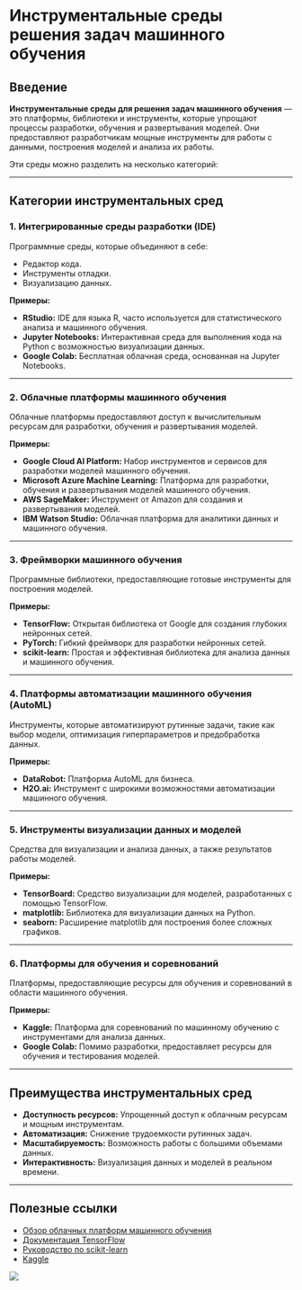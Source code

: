 # Инструментальные среды решения задач машинного обучения

## Введение
**Инструментальные среды для решения задач машинного обучения** — это платформы, библиотеки и инструменты, которые упрощают процессы разработки, обучения и развертывания моделей. Они предоставляют разработчикам мощные инструменты для работы с данными, построения моделей и анализа их работы.

Эти среды можно разделить на несколько категорий:

---

## Категории инструментальных сред

### 1. Интегрированные среды разработки (IDE)
Программные среды, которые объединяют в себе:
- Редактор кода.
- Инструменты отладки.
- Визуализацию данных.

**Примеры:**
- **RStudio:** IDE для языка R, часто используется для статистического анализа и машинного обучения.
- **Jupyter Notebooks:** Интерактивная среда для выполнения кода на Python с возможностью визуализации данных.
- **Google Colab:** Бесплатная облачная среда, основанная на Jupyter Notebooks.

---

### 2. Облачные платформы машинного обучения
Облачные платформы предоставляют доступ к вычислительным ресурсам для разработки, обучения и развертывания моделей.

**Примеры:**
- **Google Cloud AI Platform:** Набор инструментов и сервисов для разработки моделей машинного обучения.
- **Microsoft Azure Machine Learning:** Платформа для разработки, обучения и развертывания моделей машинного обучения.
- **AWS SageMaker:** Инструмент от Amazon для создания и развертывания моделей.
- **IBM Watson Studio:** Облачная платформа для аналитики данных и машинного обучения.

---

### 3. Фреймворки машинного обучения
Программные библиотеки, предоставляющие готовые инструменты для построения моделей.

**Примеры:**
- **TensorFlow:** Открытая библиотека от Google для создания глубоких нейронных сетей.
- **PyTorch:** Гибкий фреймворк для разработки нейронных сетей.
- **scikit-learn:** Простая и эффективная библиотека для анализа данных и машинного обучения.

---

### 4. Платформы автоматизации машинного обучения (AutoML)
Инструменты, которые автоматизируют рутинные задачи, такие как выбор модели, оптимизация гиперпараметров и предобработка данных.

**Примеры:**
- **DataRobot:** Платформа AutoML для бизнеса.
- **H2O.ai:** Инструмент с широкими возможностями автоматизации машинного обучения.

---

### 5. Инструменты визуализации данных и моделей
Средства для визуализации и анализа данных, а также результатов работы моделей.

**Примеры:**
- **TensorBoard:** Средство визуализации для моделей, разработанных с помощью TensorFlow.
- **matplotlib:** Библиотека для визуализации данных на Python.
- **seaborn:** Расширение matplotlib для построения более сложных графиков.

---

### 6. Платформы для обучения и соревнований
Платформы, предоставляющие ресурсы для обучения и соревнований в области машинного обучения.

**Примеры:**
- **Kaggle:** Платформа для соревнований по машинному обучению с инструментами для анализа данных.
- **Google Colab:** Помимо разработки, предоставляет ресурсы для обучения и тестирования моделей.

---

## Преимущества инструментальных сред
- **Доступность ресурсов:** Упрощенный доступ к облачным ресурсам и мощным инструментам.
- **Автоматизация:** Снижение трудоемкости рутинных задач.
- **Масштабируемость:** Возможность работы с большими объемами данных.
- **Интерактивность:** Визуализация данных и моделей в реальном времени.

---

## Полезные ссылки
- [Обзор облачных платформ машинного обучения](https://cloud.google.com/products/ai/)
- [Документация TensorFlow](https://www.tensorflow.org/)
- [Руководство по scikit-learn](https://scikit-learn.org/stable/)
- [Kaggle](https://www.kaggle.com/)









































**![](https://lh7-rt.googleusercontent.com/docsz/AD_4nXeukUq3Lu7v3IVhWVKQKB1BXiNZQ2Kj4tE2s5xHoO6G0A4l-G-W7FI13dTagmloyyO5m8-jn29aMBilyvO8KTcQ94Gz_kWFDERbVWL_S6immunHLZ9XNOkWqodUG2Ncc15j65BDTg?key=C1AMzwFdvttb7H1YBkknyQ)**